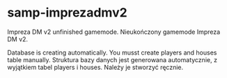 # samp-imprezadmv2

Impreza DM v2 unfinished gamemode.
Nieukończony gamemode Impreza DM v2.

Database is creating automatically. You musst create players and houses table manually.
Struktura bazy danych jest generowana automatycznie, z wyjątkiem tabel players i houses. Należy je stworzyć ręcznie.
